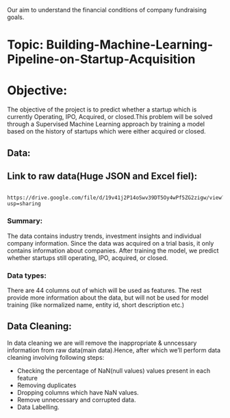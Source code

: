 Our aim to understand the financial conditions of company fundraising goals.
# Topic: Building-Machine-Learning-Pipeline-on-Startup-Acquisition

# Objective:
The objective of the project is to predict whether a startup which is currently Operating, IPO, Acquired, or closed.This problem will be solved through a Supervised Machine Learning approach by training a model based on the history of startups which were either acquired or closed.

## Data:

## Link to raw data(Huge JSON and Excel fiel):
        https://drive.google.com/file/d/19v41j2P14oSwv39DT5Oy4wPf5ZG2zigw/view?usp=sharing

### Summary:

The data contains industry trends, investment insights and individual company information. Since the data was acquired on a trial basis, it only contains information about companies. After training the model, we predict whether startups still operating, IPO, acquired, or closed.

### Data types:

There are 44 columns out of which will be used as features. The rest provide more information about the data, but will not be used for model training (like normalized name, entity id, short description etc.)

## Data Cleaning:
In data cleaning we are will remove the inappropriate & unncessary information from raw data(main data).Hence, after which we’ll perform data cleaning involving following steps:
* Checking the percentage of NaN(null values) values present in each feature
* Removing duplicates
* Dropping columns which have NaN values.
* Remove unnecessary and corrupted data.
* Data Labelling.

